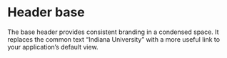 # Header base
The base header provides consistent branding in a condensed space. It replaces the common text “Indiana University” with a more useful link to your application’s default view.
